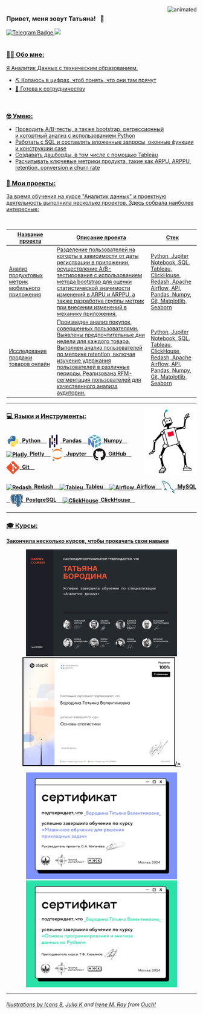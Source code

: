 <!-- <div align="center">
  <img src="https://miro.medium.com/v2/resize:fit:1100/format:webp/0*tD5kEC2JYcKHH0zO.gif"  alt="animated" />
</div>-->

<img src="https://github.com/t-borodina/t-borodina/blob/main/3d-techny-business-analytics-on-tablet-screen.gif"  alt="animated" align="right" height="350"/>

  ### Привет, меня зовут Татьяна! &nbsp; :wave:
  
<div id="badges" >
  <a href="https://t.me/tanizm">
  <img src="https://img.shields.io/badge/Telegram-blue?logo=telegram&logoColor=white?logo=telegram&style=flat" alt="Telegram Badge"height="40"/>
  <a href="https://wa.me/79169805436">
  <img src="https://img.shields.io/badge/WhatsApp-teal?logo=whatsapp&logoColor=white?logo=whatsapp&style=flat"height="40"/>
</div>
<br />
    
### :man_technologist: Обо мне:
Я Аналитик Данных  с техническим образованием.

- :pick: Копаюсь в цифрах, чтоб понять, что они там прячут
- :handshake: Готова к сотрудничеству

<!-- <img src="https://github.com/t-borodina/t-borodina/blob/main/isometric-data-dashboard-with-infographics-and-statistics.gif" align="left"  height="360" />
<p>
 </div> -->

<br />

### :nerd_face: Умею:

- Проводить A/B-тесты, а также bootstrap, регрессионный и когортный анализ с использованием Python
- Работать с SQL и составлять вложенные запросы, оконные функции и конструкции case
- Создавать дашборды, в том числе с помощью Tableau
- Расчитывать ключевые метрики продукта, такие как ARPU, ARPPU, retention, conversion и churn rate

### :book: Мои проекты:
За время обучения на курсе "Аналитик данных" и проектную деятельность выполнила несколько проектов. Здесь собрала наиболее интересные:
</p>

<div align="center">
<br />
  
|Название проекта| Описание проекта| Стек|
|----------------|-----------------|-----|
|[Анализ продуктовых метрик мобильного приложения](https://github.com/t-borodina/t-borodina/blob/main/Mobile_app_analytics.ipynb)|Разделение пользователей на когорты в зависимости от даты регистрации в приложении, осуществление А/B-тестирования с использованием метода bootstrap для оценки статистической значимости изменений в ARPU и ARPPU, а также разработка группы метрик при внесении изменений в механику приложения.|Python, Jupiter Notebook, SQL, Tableau, ClickHouse, Redash, Apache Airflow, API, Pandas, Numpy, Git, Matplotlib, Seaborn|
|[Исследование продажи товаров онлайн](https://github.com/t-borodina/t-borodina/blob/main/e-commerce.ipynb)|Произведен анализ покупок, совершенных пользователями. Выявлены предпочтительные дни недели для каждого товара. Выполнен анализ пользователей по метрике retention, включая изучение удержания пользователей в различные периоды. Реализована RFM-сегментация пользователей для качественного анализа аудитории.|Python, Jupiter Notebook, SQL, Tableau, ClickHouse, Redash, Apache Airflow, API, Pandas, Numpy, Git, Matplotlib, Seaborn|
</div>

---

<img src="https://github.com/t-borodina/t-borodina/blob/main/transistor-robot.gif"  alt="animated" align="right" width="140"/>

### :computer: Языки и Инструменты:
<br />
<div><strong>
<img src="https://github.com/devicons/devicon/blob/master/icons/python/python-original.svg" title="Python" alt="Python" width="35" height="35" valign="middle"/>&nbsp;
<span>Python</span> &nbsp;&nbsp;&nbsp;
<img src="https://github.com/devicons/devicon/blob/master/icons/pandas/pandas-original.svg" title="Pandas" alt="Pandas" width="35" height="35" valign="middle"/>&nbsp;
<span>Pandas</span> &nbsp;&nbsp;&nbsp;
<img src="https://github.com/devicons/devicon/blob/master/icons/numpy/numpy-original.svg" title="Numpy" alt="Numpy" width="35" height="35" valign="middle"/>&nbsp;
<span>Numpy</span> &nbsp;&nbsp;&nbsp;
<img src="https://icon.icepanel.io/Technology/svg/Ploty.svg" title="Plotly" alt="Plotly" width="35" height="35" valign="middle"/>&nbsp;
<span>Plotly</span> &nbsp;&nbsp;&nbsp;
<img src="https://github.com/devicons/devicon/blob/master/icons/jupyter/jupyter-original.svg" title="Jupyter" alt="Jupyter" width="35" height="35" valign="middle"/>&nbsp;
<span>Jupyter</span> &nbsp;&nbsp;&nbsp;
<img src="https://github.com/devicons/devicon/blob/master/icons/github/github-original.svg" title="GitHub" alt="GitHub" width="35" height="35" valign="middle"/>&nbsp;
<span>GitHub</span> &nbsp;&nbsp;&nbsp;
<img src="https://github.com/devicons/devicon/blob/master/icons/git/git-original.svg" title="Git" alt="Git" width="35" height="35" valign="middle"/>&nbsp;
<span>Git</span> &nbsp;&nbsp;&nbsp;
</div><strong/>
<br />
<div>
<img src="https://www.vectorlogo.zone/logos/redashio/redashio-icon.svg" title="Redash" alt="Redash" width="35" height="35" valign="middle"/>&nbsp;
<span>Redash</span> &nbsp;&nbsp;&nbsp;
<img src="https://img.icons8.com/color/144/tableau-software.png" title="Tableu" alt="Tableu" width="35" height="35" valign="middle"/>&nbsp;
<span>Tableu</span> &nbsp;&nbsp;&nbsp;
<img src="https://icon.icepanel.io/Technology/svg/Apache-Airflow.svg" title="Airflow" alt="Airflow" width="35" height="35" valign="middle"/>&nbsp;
<span>Airflow</span> &nbsp;&nbsp;&nbsp;
<img src="https://github.com/devicons/devicon/blob/master/icons/mysql/mysql-original.svg" title="MySQL" alt="MySQL" width="35" height="35" valign="middle"/>&nbsp;
<span>MySQL</span> &nbsp;&nbsp;
<img src="https://github.com/devicons/devicon/blob/master/icons/postgresql/postgresql-original.svg" title="PostgreSQL" alt="PostgreSQL" width="35" height="35" valign="middle"/>&nbsp;
<span>PostgreSQL</span> &nbsp;&nbsp;&nbsp;
<img src="https://www.cdnlogo.com/logos/c/57/clickhouse.svg" title="ClickHouse" alt="ClickHouse" width="35" height="35" valign="middle"/>&nbsp;
<span>ClickHouse</span> &nbsp;&nbsp;&nbsp;

---

### :mortar_board: Курсы:

Закончила несколько курсов, чтобы прокачать свои навыки

<p align="center">
  <img src="https://github.com/t-borodina/t-borodina/blob/main/karpov.courses.png" width="400"/>
  <img src="https://github.com/t-borodina/t-borodina/blob/main/statistics_stepik.png" width="400" style="border: 2px solid black;">/>
</p>
<p align="center">
  <img src="https://github.com/t-borodina/t-borodina/blob/main/ml_msu.png" width="400"/>
  <img src="https://github.com/t-borodina/t-borodina/blob/main/python_msu.png" width="400"/>
</p>

---

###### Illustrations by <a href="https://icons8.com/illustrations/author/zD2oqC8lLBBA">Icons 8<a>, </a>  <a href="https://icons8.com/illustrations/author/mNCLibjicqSz">Julia K <a> and </a> </a><a href="https://icons8.com/illustrations/author/kP9rc8JiBCcz">Irene M. Ray</a> from <a href="https://icons8.com/illustrations">Ouch!</a>
